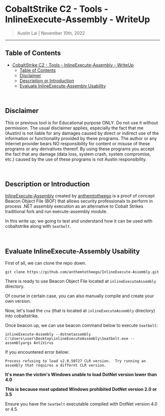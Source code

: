 # CobaltStrike C2 - Tools - InlineExecute-Assembly - WriteUp

> Austin Lai | November 10th, 2022

---

## Table of Contents

<!-- TOC -->

- [CobaltStrike C2 - Tools - InlineExecute-Assembly - WriteUp](#cobaltstrike-c2---tools---inlineexecute-assembly---writeup)
    - [Table of Contents](#table-of-contents)
    - [Disclaimer](#disclaimer)
    - [Description or Introduction](#description-or-introduction)
    - [Evaluate InlineExecute-Assembly Usability](#evaluate-inlineexecute-assembly-usability)

<!-- /TOC -->

<br />

## Disclaimer

This or previous tool is for Educational purpose ONLY. Do not use it without permission. The usual disclaimer applies, especially the fact that me (Austin) is not liable for any damages caused by direct or indirect use of the information or functionality provided by these programs. The author or any Internet provider bears NO responsibility for content or misuse of these programs or any derivatives thereof. By using these programs you accept the fact that any damage (data loss, system crash, system compromise, etc.) caused by the use of these programs is not Austin responsibility.

<br />

## Description or Introduction

<!-- Description -->

[InlineExecute-Assembly](https://github.com/anthemtotheego/InlineExecute-Assembly) created by [anthemtotheego](https://github.com/anthemtotheego) is a proof of concept Beacon Object File (BOF) that allows security professionals to perform in process .NET assembly execution as an alternative to Cobalt Strikes traditional fork and run execute-assembly module.

In this write up; we going to test and understand how it can be used with cobaltstrike along with `Seatbelt`.

<!-- /Description -->

<br />

## Evaluate InlineExecute-Assembly Usability

First of all, we can clone the repo down.

```
git clone https://github.com/anthemtotheego/InlineExecute-Assembly.git
```

There is ready to use Beacon Object File located at `inlineExecuteAssembly` directory.

Of course in certain case, you can also manually compile and create your own version.

Now, let's load the `cna` (that is located at `inlineExecuteAssembly` directory) into cobaltstrike.

Once beacon up, we can use  beacon command below to execute `Seatbelt`:

```
inlineExecute-Assembly --dotnetassembly C:\Users\user\Desktop\inlineExecuteAssembly\Seatbelt.exe --assemblyargs AntiVirus
```

If you encountered error below:

```
Process refusing to load v2.0.50727 CLR version.  Try running an assembly that requires a differnt CLR version.
```

**It's mean the victim's Windows unable to load DotNet version lower than 4.0**

**This is because most updated Windows prohibited DotNet version 2.0 or 3.5**

Ensure you have the `Seatbelt` executable compiled with DotNet version 4.0 or 4.5.
